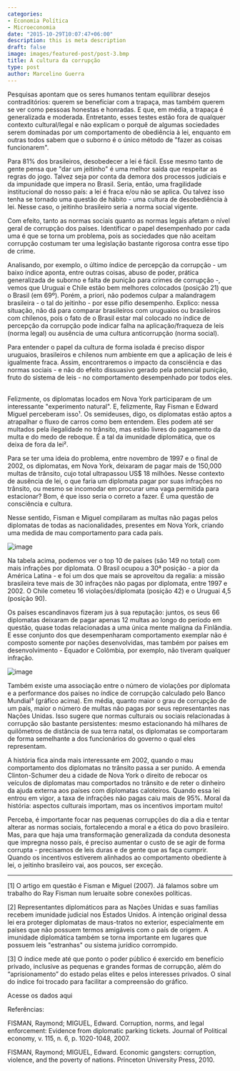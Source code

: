 ```yaml
---
categories:
- Economia Política
- Microeconomia
date: "2015-10-29T10:07:47+06:00"
description: this is meta description
draft: false
image: images/featured-post/post-3.bmp
title: A cultura da corrupção
type: post
author: Marcelino Guerra
---
```


Pesquisas apontam que os seres humanos tentam equilibrar desejos contraditórios: querem se beneficiar com a trapaça, mas também querem se ver como pessoas honestas e honradas. E que, em média, a trapaça é generalizada e moderada. Entretanto, esses testes estão fora de qualquer contexto cultural/legal e não explicam o porquê de algumas sociedades serem dominadas por um comportamento de obediência à lei, enquanto em outras todos sabem que o suborno é o único método de "fazer as coisas funcionarem".

Para 81% dos brasileiros, desobedecer a lei é fácil. Esse mesmo tanto de gente pensa que "dar um jeitinho" é uma melhor saída que respeitar as regras do jogo. Talvez seja por conta da demora dos processos judiciais e da impunidade que impera no Brasil. Seria, então, uma fragilidade institucional do nosso país: a lei é fraca e/ou não se aplica. Ou talvez isso tenha se tornado uma questão de hábito - uma cultura de desobediência à lei. Nesse caso, o jeitinho brasileiro seria a norma social vigente.     

Com efeito, tanto as normas sociais quanto as normas legais afetam o nível geral de corrupção dos países. Identificar o papel desempenhado por cada uma é que se torna um problema, pois as sociedades que não aceitam corrupção costumam ter uma legislação bastante rigorosa contra esse tipo de crime.

Analisando, por exemplo, o último índice de percepção da corrupção - um baixo índice aponta, entre outras coisas, abuso de poder, prática generalizada de suborno e falta de punição para crimes de corrupção -, vemos que Uruguai e Chile estão bem melhores colocados (posição 21) que o Brasil (em 69º). Porém, a priori, não podemos culpar a malandragem brasileira - o tal do jeitinho - por esse pífio desempenho. Explico: nessa situação, não dá para comparar brasileiros com uruguaios ou brasileiros com chilenos, pois o fato de o Brasil estar mal colocado no índice de percepção da corrupção pode indicar falha na aplicação/fraqueza de leis (norma legal) ou ausência de uma cultura anticorrupção (norma social).

Para entender o papel da cultura de forma isolada é preciso dispor uruguaios, brasileiros e chilenos num ambiente em que a aplicação de leis é igualmente fraca. Assim, encontraremos o impacto da consciência e das normas sociais - e não do efeito dissuasivo gerado pela potencial punição, fruto do sistema de leis - no comportamento desempenhado por todos eles. ​

Felizmente, os diplomatas locados em Nova York participaram de um interessante "experimento natural". E, felizmente, Ray Fisman e Edward Miguel perceberam isso¹. Os semideuses, digo, os diplomatas estão aptos a atrapalhar o fluxo de carros como bem entendem. Eles podem até ser multados pela ilegalidade no trânsito, mas estão livres do pagamento da multa e do medo de reboque.  É a tal da imunidade diplomática, que os deixa de fora da lei².

Para se ter uma ideia do problema, entre novembro de 1997 e o final de 2002, os diplomatas, em Nova York, deixaram de pagar mais de 150,000 multas de trânsito, cujo total ultrapassou US$ 18 milhões. Nesse contexto de ausência de lei, o que faria um diplomata pagar por suas infrações no trânsito, ou mesmo se incomodar em procurar uma vaga permitida para estacionar? Bom, é que isso seria o correto a fazer. É uma questão de consciência e cultura.

Nesse sentido, Fisman e Miguel compilaram as multas não pagas pelos diplomatas de todas as nacionalidades, presentes em Nova York, criando uma medida de mau comportamento para cada país.

![image](../../images/post/table_fisman.jpg)

Na tabela acima, podemos ver o top 10 de países  (são 149 no total) com mais infrações por diplomata. O Brasil ocupou a 30ª posição - a pior da América Latina - e foi um dos que mais se aproveitou da regalia: a missão brasileira teve mais de 30 infrações não pagas por diplomata, entre 1997 e 2002. O Chile cometeu 16 violações/diplomata (posição 42) e o Uruguai 4,5 (posição 90).

Os países escandinavos fizeram jus à sua reputação: juntos, os seus 66 diplomatas deixaram de pagar apenas 12 multas ao longo do período em questão, quase todas relacionadas a uma única mente maligna da Finlândia. E esse conjunto dos que desempenharam comportamento exemplar não é composto somente por nações desenvolvidas, mas também por países em desenvolvimento - Equador e Colômbia, por exemplo, não tiveram qualquer infração.

![image](../../images/post/corrup.bmp)

Também existe uma associação entre o número de violações por diplomata e a performance dos países no índice de corrupção calculado pelo Banco Mundial³ (gráfico acima). Em média, quanto maior o grau de corrupção de um país, maior o número de multas não pagas por seus representantes nas Nações Unidas. Isso sugere que normas culturais ou sociais relacionadas à corrupção são bastante persistentes: mesmo estacionando há milhares de quilômetros de distância de sua terra natal, os diplomatas se comportaram de forma semelhante a dos funcionários do governo o qual eles representam.

A história fica ainda mais interessante em 2002, quando o mau comportamento dos diplomatas no trânsito passa a ser punido. A emenda Clinton-Schumer deu a cidade de Nova York o direito de rebocar os veículos de diplomatas mau comportados no trânsito e de reter o dinheiro da ajuda externa aos países com diplomatas caloteiros. Quando essa lei entrou em vigor, a taxa de infrações não pagas caiu mais de 95%. Moral da história: aspectos culturais importam, mas os incentivos importam muito!

Perceba, é importante focar nas pequenas corrupções do dia a dia e tentar alterar as normas sociais, fortalecendo a moral e a ética do povo brasileiro. Mas, para que haja uma transformação generalizada da conduta desonesta que impregna nosso país, é preciso aumentar o custo de se agir de forma corrupta - precisamos de leis duras e de gente que as faça cumprir. Quando os incentivos estiverem alinhados ao comportamento obediente à lei, o jeitinho brasileiro vai, aos poucos, ser exceção.

---

[1] O artigo em questão é Fisman e Miguel (2007). Já falamos sobre um trabalho do Ray Fisman num leruaite sobre conexões políticas.

[2] Representantes diplomáticos para as Nações Unidas e suas famílias recebem imunidade judicial nos Estados Unidos. A intenção original dessa lei era proteger diplomatas de maus-tratos no exterior, especialmente em países que não possuem termos amigáveis com o país de origem. A imunidade diplomática também se torna importante em lugares que possuem leis "estranhas" ou sistema jurídico corrompido.

​[3] O índice mede até que ponto o poder público é exercido em benefício privado, inclusive as pequenas e grandes formas de corrupção, além do “aprisionamento” do estado pelas elites e pelos interesses privados. O sinal do índice foi trocado para facilitar a compreensão do gráfico.

Acesse os dados aqui

Referências:

FISMAN, Raymond; MIGUEL, Edward. Corruption, norms, and legal enforcement: Evidence from diplomatic parking tickets. Journal of Political economy, v. 115, n. 6, p. 1020-1048, 2007.

FISMAN, Raymond; MIGUEL, Edward. Economic gangsters: corruption, violence, and the poverty of nations. Princeton University Press, 2010.
